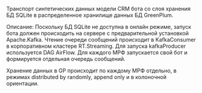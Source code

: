 Транспорт синтетических данных модели CRM бота со слоя хранения БД SQLite в распределенное хранилище данных БД GreenPlum.

Описание:
Поскольку БД SQLite не доступна в онлайн режиме, запуск бота должен происходить на сервере с предварительной установкой Apache.Kafka.
Чтение очереди сообщений происходит в KafkaConsumer в корпоративном кластере RT.Streaming. Для запуска kafkaProducer используется DAG AirFlow.
Для каждого МРФ запускается свой бот и формируется отдельная очередь сообщений.

Хранение данных в GP происходит по каждому МРФ отдельно, в режимах distributed by randomly, append only и в колоночной ориентации.
